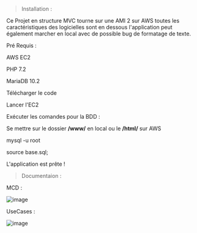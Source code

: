 > Installation :

Ce Projet en structure MVC tourne sur une AMI 2 sur AWS toutes les caractéristiques des logicielles sont en dessous l'application peut également marcher en local avec de possible bug de formatage de texte.

Pré Requis :

AWS EC2

PHP 7.2

MariaDB 10.2

Télécharger le code

Lancer l'EC2

Exécuter les comandes pour la BDD :

Se mettre sur le dossier **/www/** en local ou le **/html/** sur AWS

mysql -u root

source base.sql;

L'application est prête !

> Documentaion :

MCD :

![image](https://github.com/user-attachments/assets/7ade54c0-6b81-40bd-a43b-435fcbcd3d21)

UseCases :

![image](https://github.com/user-attachments/assets/2b2981e7-3de8-42fb-9770-865a7c59a2bc)


